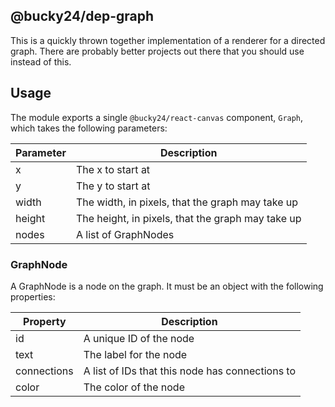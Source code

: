 ## @bucky24/dep-graph

This is a quickly thrown together implementation of a renderer for a directed graph. There are probably better projects out there that you should use instead of this.

## Usage

The module exports a single `@bucky24/react-canvas` component, `Graph`, which takes the following parameters:

| Parameter | Description |
| ----------- | ----------- |
| x | The x to start at |
| y | The y to start at |
| width | The width, in pixels, that the graph may take up |
| height | The height, in pixels, that the graph may take up |
| nodes | A list of GraphNodes |

### GraphNode

A GraphNode is a node on the graph. It must be an object with the following properties:

| Property | Description |
| ----------- | ----------- |
| id | A unique ID of the node |
| text | The label for the node |
| connections | A list of IDs that this node has connections to |
| color | The color of the node |